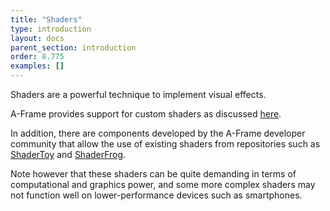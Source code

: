 ```yaml
---
title: "Shaders"
type: introduction
layout: docs
parent_section: introduction
order: 8.775
examples: []
---
```


[shaders]: ../components/material.md
[shadertoy]: https://github.com/ngokevin/aframe-shadertoy-gallery
[shaderfrog]: https://github.com/chenzlabs/aframe-import-shaderfrog
Shaders are a powerful technique to implement visual effects.

A-Frame provides support for custom shaders as discussed [here][shaders].

In addition, there are components developed by the A-Frame developer community
that allow the use of existing shaders from repositories such as [ShaderToy][shadertoy] and [ShaderFrog][shaderfrog].

Note however that these shaders can be quite demanding in terms of
computational and graphics power, and some more complex shaders may not function 
well on lower-performance devices such as smartphones.
